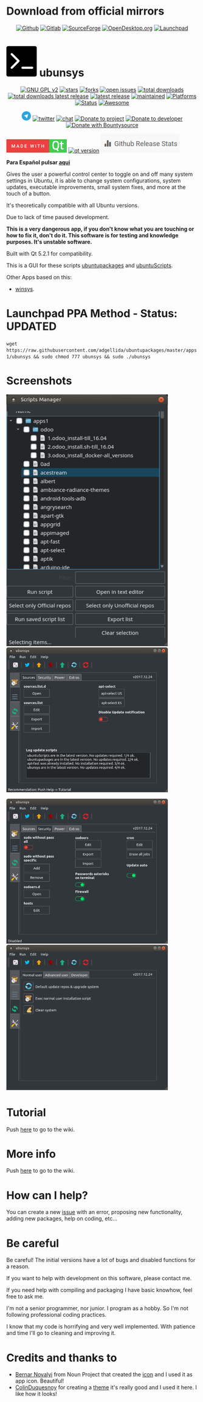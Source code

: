 Download from official mirrors
=============================================

<p align="center">
  <a href="https://github.com/adgellida/ubunsys/releases" target="_blank"><img src="https://image.flaticon.com/icons/png/512/25/25231.png" width="80" alt="Github"></a> <a href="https://gitlab.com/adgellida/ubunsys/tags" target="_blank"><img src="https://about.gitlab.com/images/logo.png" width="80" alt="Gitlab"></a> <a href="https://sourceforge.net/projects/ubunsys" target="_blank"><img src="http://www.ricksdailytips.com/wp-content/uploads/2013/07/sourceforge-logo.gif" width="80" alt="SourceForge"></a> <a href="https://www.linux-apps.com/p/1179908" target="_blank"><img src="https://lh3.googleusercontent.com/-GVRdhHKKZ0M/V0Rq3_4y83I/AAAAAAAAABI/I-ACMENI9HAGi0OnBy86NwxXO2x57BnGA/w530-h528-p/OCS%2BLOGO%2BSINGLE.png" width="80" alt="OpenDesktop.org"></a> <a href="https://launchpad.net/~adgellida/+archive/ubuntu/ubunsys" target="_blank"><img src="https://launchpad.net/+tour/images/join/main-image.png" width="110" alt="Launchpad"></a>
</p>

<img src="https://raw.githubusercontent.com/adgellida/ubunsys/master/src/images/ubunsys.png" width="80"> ubunsys
=============================================

<p align="center">
    <a href="https://www.gnu.org/licenses/gpl-2.0.en.html" target="_blank"><img src="https://img.shields.io/badge/license-GPLv2-blue.svg" alt="GNU GPL v2"></a>
    <a href="https://github.com/adgellida/ubunsys/stargazers" target="_blank"><img src="https://img.shields.io/github/stars/adgellida/ubunsys.svg" alt="stars"></a>
    <a href="https://github.com/adgellida/ubunsys/network" target="_blank"><img src="https://img.shields.io/github/forks/adgellida/ubunsys.svg" alt="forks"></a>
    <a href="https://github.com/adgellida/ubunsys/issues?q=is%3Aopen" target="_blank"><img src="https://img.shields.io/github/issues/adgellida/ubunsys.svg" alt="open issues"></a>
    <a href="https://github.com/adgellida/ubunsys/releases/latest" target="_blank"><img src="https://img.shields.io/github/downloads/adgellida/ubunsys/total.svg" alt="total downloads"></a>
    <a href="https://github.com/adgellida/ubunsys/releases/latest" target="_blank"><img src="https://img.shields.io/github/downloads/adgellida/ubunsys/v2018.10.15/total.svg" alt="total downloads latest release"></a>
    <a href="https://github.com/adgellida/ubunsys/releases/latest" target="_blank"><img src="https://img.shields.io/badge/latest release-v2018.10.15-blue.svg" alt="latest release"></a>
    <a href="https://github.com/adgellida/ubunsys/commits/master" target="_blank"><img src="https://img.shields.io/badge/maintained-paused-orange.svg" alt="maintained"></a>
    <a href="https://github.com/adgellida/ubunsys/releases"><img src="https://img.shields.io/badge/platform-Linux-lightgrey.svg" alt="Platforms"></a>
    <a href="https://github.com/adgellida/ubunsys/releases"><img src="https://img.shields.io/badge/status-alpha-orange.svg" alt="Status"></a>
    <a href="https://github.com/LewisVo/Awesome-Linux-Software/#utilities"><img src="https://cdn.rawgit.com/sindresorhus/awesome/d7305f38d29fed78fa85652e3a63e154dd8e8829/media/badge.svg" alt="Awesome"/></a>
</p>

<p align="center">
	<a href="https://t.me/ubunsys_app" target="_blank"><img src="https://raw.githubusercontent.com/adgellida/ubunsys/master/src/images/td_logo.png" width="25" alt="telegram group"></a>
	<a href="https://twitter.com/ubunsys_app" target="_blank"><img src="https://img.shields.io/twitter/follow/ubunsys_app.svg?style=social&label=Follow" alt="twitter"></a>
	<a href="https://gitter.im/adgellida/ubunsys" target="_blank"><img src="https://badges.gitter.im/adgellida/ubunsys.svg" alt="chat"></a>
	<a href="https://www.paypal.com/cgi-bin/webscr?cmd=_s-xclick&hosted_button_id=84KHR9VLK7XK8" target="_blank"><img src="https://img.shields.io/badge/Donate-PayPal-green.svg" alt="Donate to project"></a> <a href="https://www.paypal.me/adgellida" target="_blank"><img src="https://img.shields.io/badge/Donate-PayPal.me-green.svg" alt="Donate to developer"></a>
	<a href="https://www.bountysource.com/teams/ubunsys" target="_blank"><img src="https://img.shields.io/bountysource/team/ubunsys/activity.svg" alt="Donate with Bountysource"></a>
</p>

<p align="left">
	<a href="https://forthebadge.com/" target="_blank"><img src="https://raw.githubusercontent.com/adgellida/ubunsys/master/src/images/made-with-qt.png" alt="forthebadge"></a>
	<a href="https://www.qt.io" target="_blank"><img src="https://img.shields.io/badge/qt version-v5.2.1-green.svg" alt="qt version"></a>
	<a href="http://www.somsubhra.com/github-release-stats/?username=adgellida&repository=ubunsys" target="_blank"><img src="https://raw.githubusercontent.com/adgellida/ubunsys/master/src/images/github-release-stats.png" alt="github release stats"></a>
</p>

**Para Español pulsar [aqui](https://github.com/adgellida/ubunsys/blob/master/README_es_ES.md)**

Gives the user a powerful control center to toggle on and off many system settings in Ubuntu, it is able to change system configurations, system updates, executable improvements, small system fixes, and more at the touch of a button.

It's theoretically compatible with all Ubuntu versions.

Due to lack of time paused development.

**This is a very dangerous app, if you don't know what you are touching or how to fix it, don't do it. This software is for testing and knowledge purposes. It's unstable software.**

Built with Qt 5.2.1 for compatibility.

This is a GUI for these scripts [ubuntupackages](https://github.com/adgellida/ubuntupackages) and [ubuntuScripts](https://github.com/adgellida/ubuntuScripts).

Other Apps based on this:

* [winsys](https://github.com/adgellida/winsys).

Launchpad PPA Method - Status: UPDATED
=============================================

`wget https://raw.githubusercontent.com/adgellida/ubuntupackages/master/apps1/ubunsys && sudo chmod 777 ubunsys && sudo ./ubunsys`

Screenshots
=============================================

<img src="https://raw.githubusercontent.com/adgellida/ubunsys/master/src/images/ubunsys_005.png" width="425">         <img src="https://raw.githubusercontent.com/adgellida/ubunsys/master/src/images/ubunsys_006.png" width="425">

<img src="https://raw.githubusercontent.com/adgellida/ubunsys/master/src/images/ubunsys_007.png" width="425">         <img src="https://raw.githubusercontent.com/adgellida/ubunsys/master/src/images/ubunsys_008.png" width="425">

Tutorial
=============================================

Push [here](https://github.com/adgellida/ubunsys/wiki/Tutorial_en) to go to the wiki.

More info
=============================================

Push [here](https://github.com/adgellida/ubunsys/wiki/More-info) to go to the wiki.

How can I help?
=============================================

You can create a new [issue](https://github.com/adgellida/ubunsys/issues/new) with an error, proposing new functionality, adding new packages, help on coding, etc...

Be careful
=============================================

Be careful! The initial versions have a lot of bugs and disabled functions for a reason.

If you want to help with development on this software, please contact me.

If you need help with compiling and packaging I have basic knowhow, feel free to ask me.

I'm not a senior programmer, nor junior. I program as a hobby. So I'm not following professional coding practices.

I know that my code is horrifying and very well implemented. With patience and time I'll go to cleaning and improving it.

Credits and thanks to
=============================================

* [Bernar Novalyi](https://thenounproject.com/bernar.novalyi/) from Noun Project that created the [icon](https://thenounproject.com/term/terminal/715962/) and I used it as app icon. Beautiful!
* [ColinDuquesnoy](https://github.com/ColinDuquesnoy) for creating a [theme](https://github.com/ColinDuquesnoy/QDarkStyleSheet) it's really good and I used it here. I like how it looks!
